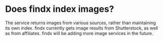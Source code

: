 # Does findx index images?
The service returns images from various sources, rather than maintaining its own index. findx  currently gets image results from Shutterstock, as well as from affiliates. findx will be adding more image services in the future. 